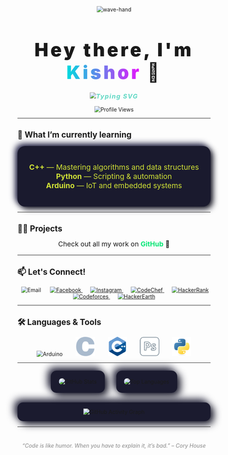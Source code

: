 <p align="center">
  <img src="https://media1.giphy.com/media/v1.Y2lkPTc5MGI3NjExa3hzN3lsc2VxMHZmbHlkdjZ5ZHR3MHBnNWdtb2o4dHNwNW5kdTA1ZCZlcD12MV9pbnRlcm5hbF9naWZfYnlfaWQmY3Q9Zw/XDAY1NNG2VvobAp9o0/giphy.gif" width="120" alt="wave-hand" />
</p>

<h1 align="center" style="font-weight:900; font-size:3rem; letter-spacing:0.12em;">
  Hey there, I'm 
  <span style="background: linear-gradient(90deg, #00DBDE 0%, #FC00FF 100%); -webkit-background-clip: text; -webkit-text-fill-color: transparent; font-weight: 900;">
    Kishor
  </span> 👋
</h1>


<h3 align="center" style="font-weight:700; font-style: italic; color:#8e8e8e; letter-spacing: 0.1em; margin-top: -0.6rem;">
  <a href="https://github.com/numbkishor" target="_blank" rel="noopener" style="color:#60d8c4; text-decoration:none;">
    <img src="https://readme-typing-svg.herokuapp.com?font=Fira+Code&size=24&duration=7000&pause=1000&color=FF61FF&center=true&vCenter=true&width=650&lines=A+curious+Computer+Science+student;Exploring+the+world+of+code+%F0%9F%92%BB" alt="Typing SVG" />
  </a>
</h3>


<p align="center" style="margin-top:1rem;">
  <img src="https://komarev.com/ghpvc/?username=numbkishor&label=Profile%20views&color=ff61ff&style=flat-square" alt="Profile Views" />
</p>


---

## 🌱 What I’m currently learning

<div align="center" style="max-width:600px; background: #1a1a2e; border-radius:20px; padding:1.5rem; box-shadow: 6px 6px 16px #0d0d1a, -6px -6px 16px #26264a;">
  
  <ul style="list-style-type:none; font-size:1.2rem; color:#d1e236; padding-left:0;">
    <li> <b>C++</b> — Mastering algorithms and data structures</li>
    <li> <b>Python</b> — Scripting & automation</li>
    <li> <b>Arduino</b> — IoT and embedded systems</li>
  </ul>
  
</div>

---

## 👨‍💻 Projects

<p align="center" style="font-size:1.1rem;">
  Check out all my work on <a href="https://github.com/numbkishor?tab=repositories" target="_blank" style="font-weight:bold; color:#00e676; text-decoration:none;">GitHub</a> 🚀
</p>

---

## 📫 Let's Connect!

<p align="center">
  <a href="mailto:contact.kishrcreates@gmail.com" style="text-decoration:none; margin:0 10px;">
    <img src="https://img.shields.io/badge/-Email-c14438?style=for-the-badge&logo=gmail&logoColor=white" alt="Email" />
  </a>
  <a href="https://fb.com/install.io" target="_blank" rel="noopener" title="Facebook" style="margin:0 10px;">
    <img src="https://img.shields.io/badge/-Facebook-1877F2?style=for-the-badge&logo=facebook&logoColor=white" alt="Facebook" />
  </a>
  <a href="https://instagram.com/kishhh__or" target="_blank" rel="noopener" title="Instagram" style="margin:0 10px;">
    <img src="https://img.shields.io/badge/-Instagram-E4405F?style=for-the-badge&logo=instagram&logoColor=white" alt="Instagram" />
  </a>
  <a href="https://www.codechef.com/users/kishor_15" target="_blank" rel="noopener" title="CodeChef" style="margin:0 10px;">
    <img src="https://img.shields.io/badge/-CodeChef-5B4638?style=for-the-badge&logo=codechef&logoColor=white" alt="CodeChef" />
  </a>
  <a href="https://www.hackerrank.com/kishorarbo18" target="_blank" rel="noopener" title="HackerRank" style="margin:0 10px;">
    <img src="https://img.shields.io/badge/-HackerRank-2EC866?style=for-the-badge&logo=hackerrank&logoColor=white" alt="HackerRank" />
  </a>
  <a href="https://codeforces.com/profile/kishor_18" target="_blank" rel="noopener" title="Codeforces" style="margin:0 10px;">
    <img src="https://img.shields.io/badge/-Codeforces-1F8ACB?style=for-the-badge&logo=codeforces&logoColor=white" alt="Codeforces" />
  </a>
  <a href="https://www.hackerearth.com/@sadghoul75" target="_blank" rel="noopener" title="HackerEarth" style="margin:0 10px;">
    <img src="https://img.shields.io/badge/-HackerEarth-323754?style=for-the-badge&logo=hackerearth&logoColor=white" alt="HackerEarth" />
  </a>
</p>

---

## 🛠️ Languages & Tools

<p align="center" style="margin-top:10px;">
  <img src="https://cdn.worldvectorlogo.com/logos/arduino-1.svg" alt="Arduino" width="50" height="50" style="margin:0 15px;" />
  <img src="https://raw.githubusercontent.com/devicons/devicon/master/icons/c/c-original.svg" alt="C" width="50" height="50" style="margin:0 15px;" />
  <img src="https://raw.githubusercontent.com/devicons/devicon/master/icons/cplusplus/cplusplus-original.svg" alt="C++" width="50" height="50" style="margin:0 15px;" />
  <img src="https://raw.githubusercontent.com/devicons/devicon/master/icons/photoshop/photoshop-line.svg" alt="Photoshop" width="50" height="50" style="margin:0 15px;" />
  <img src="https://raw.githubusercontent.com/devicons/devicon/master/icons/python/python-original.svg" alt="Python" width="50" height="50" style="margin:0 15px;" />
</p>

---

<div align="center" style="display:flex; justify-content:center; gap:30px; flex-wrap: wrap; margin-top:20px;">
  
  <div style="background:#1b1b2f; padding:1.3rem; border-radius:15px; box-shadow: 8px 8px 20px #141425, -8px -8px 20px #222238;">
    <img src="https://github-readme-stats.vercel.app/api?username=numbkishor&show_icons=true&hide_title=true&count_private=true&theme=radical" alt="GitHub Stats" width="320" style="border-radius:12px;" />
  </div>
  
  <div style="background:#1b1b2f; padding:1.3rem; border-radius:15px; box-shadow: 8px 8px 20px #141425, -8px -8px 20px #222238;">
    <img src="https://github-readme-stats.vercel.app/api/top-langs/?username=numbkishor&layout=compact&theme=radical" alt="Top Languages" width="320" style="border-radius:12px;" />
  </div>
  
</div>

<div align="center" style="margin-top: 25px; background:#1b1b2f; padding:1rem; border-radius:15px; box-shadow: 8px 8px 20px #141425, -8px -8px 20px #222238; max-width:700px; margin-left:auto; margin-right:auto;">
  <img src="https://activity-graph.herokuapp.com/graph?username=numbkishor&theme=react-dark&area=true&hide_border=true" alt="GitHub Activity Graph" />
</div>

---

<p align="center" style="margin-top:40px; font-style: italic; color:#888;">
  “Code is like humor. When you have to explain it, it’s bad.” – Cory House
</p>
